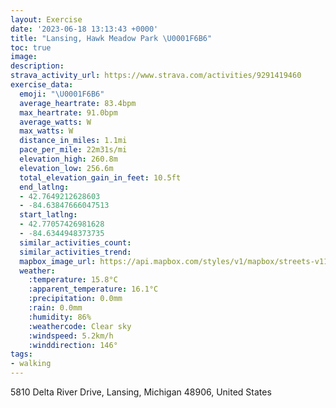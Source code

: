 ```yaml
---
layout: Exercise
date: '2023-06-18 13:13:43 +0000'
title: "Lansing, Hawk Meadow Park \U0001F6B6"
toc: true
image:
description:
strava_activity_url: https://www.strava.com/activities/9291419460
exercise_data:
  emoji: "\U0001F6B6"
  average_heartrate: 83.4bpm
  max_heartrate: 91.0bpm
  average_watts: W
  max_watts: W
  distance_in_miles: 1.1mi
  pace_per_mile: 22m31s/mi
  elevation_high: 260.8m
  elevation_low: 256.6m
  total_elevation_gain_in_feet: 10.5ft
  end_latlng:
  - 42.7649212628603
  - -84.63847666047513
  start_latlng:
  - 42.77057426981628
  - -84.6344948373735
  similar_activities_count:
  similar_activities_trend:
  mapbox_image_url: https://api.mapbox.com/styles/v1/mapbox/streets-v11/static/path-5+787af2-1.0(mu%60dGdrqcOYB%5DJK%3FQEG%40KHELAL%40JHD%60%40Ad%40HHCRQJAp%40N%5CLTAl%40On%40BJBDF%40JCv%40B~IAZKt%40AlCFRLPFDJ%3Fp%40Yl%40a%40%5Em%40TMTGZHLJf%40z%40JJHDL%3FFELUPe%40J_%40NIRBZRZ%3FD%40DJC%60%40BPHNPFH%40JILS%3FSMeADSJEHBJTPNFVJTh%40h%40HDJAFK%3FQ%5D%7D%40Q_A%3FMDQAe%40IQMCCDK_%40A_%40J_%40NMLC%5E%3Fb%40D),pin-s-s+e5b22e(-84.63667,42.77095),pin-s-f+89ae00(-84.63860000000003,42.76632999999999)/auto/800x800?access_token=pk.eyJ1Ijoiam9zaGJlY2ttYW4iLCJhIjoiY205eWR2aDd1MWZ6djJrbXc4a3M0bWZleiJ9.XiG9OWkNcZk2QzjJbxLB4A
  weather:
    :temperature: 15.8°C
    :apparent_temperature: 16.1°C
    :precipitation: 0.0mm
    :rain: 0.0mm
    :humidity: 86%
    :weathercode: Clear sky
    :windspeed: 5.2km/h
    :winddirection: 146°
tags:
- walking
---
```

5810 Delta River Drive, Lansing, Michigan 48906, United States
